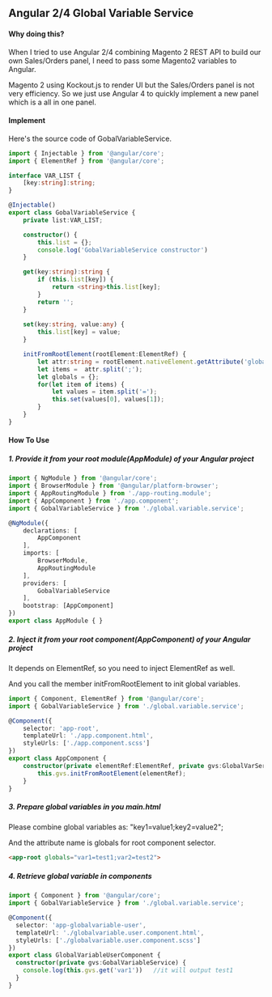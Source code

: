 <!--
Categories = ["Development", "Angular"]
Description = ""
Tags = ["Development", "Angular"]
date = "2017-09-26T21:47:31-08:00"
title = "Angular 2/4 Global Variable Service"
-->

## Angular 2/4 Global Variable Service

#### Why doing this?

When I tried to use Angular 2/4 combining Magento 2 REST API to build our own Sales/Orders panel, I need to pass some Magento2 variables to Angular.

Magento 2 using Kockout.js to render UI but the Sales/Orders panel is not very efficiency. So we just use Angular 4 to quickly implement a new panel which is a all in one panel.

#### Implement

Here's the source code of GobalVariableService.

```typescript
import { Injectable } from '@angular/core';
import { ElementRef } from '@angular/core';

interface VAR_LIST {
    [key:string]:string;
}

@Injectable()
export class GobalVariableService {
    private list:VAR_LIST;

    constructor() {
        this.list = {};
        console.log('GobalVariableService constructor')
    }

    get(key:string):string {
        if (this.list[key]) {
            return <string>this.list[key];
        }
        return '';
    }
    
    set(key:string, value:any) {
        this.list[key] = value;
    }

    initFromRootElement(rootElement:ElementRef) {
        let attr:string = rootElement.nativeElement.getAttribute('globals');
        let items =  attr.split(';');
        let globals = {};
        for(let item of items) {
            let values = item.split('=');
            this.set(values[0], values[1]);
        }
    }
}
```

#### How To Use


##### 1. Provide it from your root module(AppModule) of your Angular project

```typescript
import { NgModule } from '@angular/core';
import { BrowserModule } from '@angular/platform-browser';
import { AppRoutingModule } from './app-routing.module';
import { AppComponent } from './app.component';
import { GobalVariableService } from './global.variable.service';

@NgModule({
    declarations: [
        AppComponent
    ],
    imports: [
        BrowserModule,
        AppRoutingModule
    ],
    providers: [
        GobalVariableService
    ],
    bootstrap: [AppComponent]
})
export class AppModule { }
```

##### 2. Inject it from your root component(AppComponent) of your Angular project

It depends on ElementRef, so you need to inject ElementRef as well.

And you call the member initFromRootElement to init global variables.

```typescript
import { Component, ElementRef } from '@angular/core';
import { GobalVariableService } from './global.variable.service';

@Component({
    selector: 'app-root',
    templateUrl: './app.component.html',
    styleUrls: ['./app.component.scss']
})
export class AppComponent {
    constructor(private elementRef:ElementRef, private gvs:GlobalVarService) {
        this.gvs.initFromRootElement(elementRef);
    }
}
```

##### 3. Prepare global variables in you main.html


Please combine global variables as: "key1=value1;key2=value2";

And the attribute name is globals for root component selector.

```html
<app-root globals="var1=test1;var2=test2">
```

##### 4. Retrieve global variable in components

```typescript
import { Component } from '@angular/core';
import { GobalVariableService } from './global.variable.service';

@Component({
  selector: 'app-globalvariable-user',
  templateUrl: './globalvariable.user.component.html',
  styleUrls: ['./globalvariable.user.component.scss']
})
export class GlobalVariableUserComponent {
  constructor(private gvs:GobalVariableService) { 
    console.log(this.gvs.get('var1'))   //it will output test1
  }
}
```

